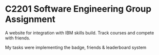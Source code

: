 # C2201 Software Engineering Group Assignment
A website for integration with IBM skills build. Track courses and compete with friends.

My tasks were implementing the badge, friends & leaderboard system
